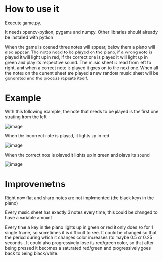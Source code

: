 # How to use it

Execute game.py.

It needs opencv-python, pygame and numpy. Other libraries should already be installed with python

When the game is opened three notes will appear, below them a piano will also appear. The notes need to be played on the piano, if a wrong note is played it will light up in red, if the correct one is played it will light up in green and play its respective sound. The music sheet is read from left to right, and when a correct note is played it goes on to the next one. When all the notes on the current sheet are played a new random music sheet will be generated and the process repeats itself.

# Example

With this following example, the note that needs to be played is the first one strating from the left.

![image](https://github.com/XaviMV/piano-practice/assets/70759474/3e6fc40f-d1b3-444b-80fe-abfea58f0eb7)

When the incorrect note is played, it lights up in red

![image](https://github.com/XaviMV/piano-practice/assets/70759474/872b0f5b-7ce9-4681-a6f0-c77988bda69b)

When the correct note is played it lights up in green and plays its sound

![image](https://github.com/XaviMV/piano-practice/assets/70759474/01a948b0-8300-4f4b-83a9-3924b3eb7a99)


# Improvemetns

Right now flat and sharp notes are not implemented (the black keys in the piano)

Every music sheet has exactly 3 notes every time, this could be changed to have a variable amount

Every time a key in the piano lights up in green or red it only does so for 1 single frame, so sometimes it is difficult to see. It could be changed so that the period during which it changes color increases (to maybe 0.5 or 0.25 seconds). It could also progressively lose its red/green color, so that after being pressed it becomes a saturated red/green and progressively goes back to being black/white.
